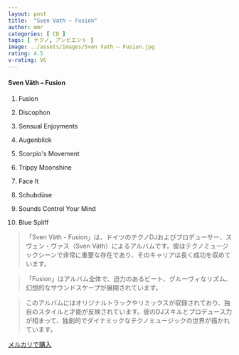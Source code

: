 ```yaml
---
layout: post
title:  "Sven Vath – Fusion"
author: mmr
categories: [ CD ]
tags: [ テクノ, アンビエント ]
image: ../assets/images/Sven Vath – Fusion.jpg
rating: 4.5
v-rating: VG
---
```


#### Sven Väth – Fusion

1. Fusion

2. Discophon

3. Sensual Enjoyments

4. Augenblick

5. Scorpio's Movement

6. Trippy Moonshine

7. Face It

8. Schubdüse

9. Sounds Control Your Mind

10. Blue Spliff

> 「Sven Väth - Fusion」は、ドイツのテクノDJおよびプロデューサー、スヴェン・ヴァス（Sven Väth）によるアルバムです。彼はテクノミュージックシーンで非常に重要な存在であり、そのキャリアは長く成功を収めています。

> 「Fusion」はアルバム全体で、迫力のあるビート、グルーヴィなリズム、幻想的なサウンドスケープが展開されています。

> このアルバムにはオリジナルトラックやリミックスが収録されており、独自のスタイルと才能が反映されています。彼のDJスキルとプロデュース力が相まって、独創的でダイナミックなテクノミュージックの世界が描かれています。



[メルカリで購入](https://jp.mercari.com/item/m95442512304)
